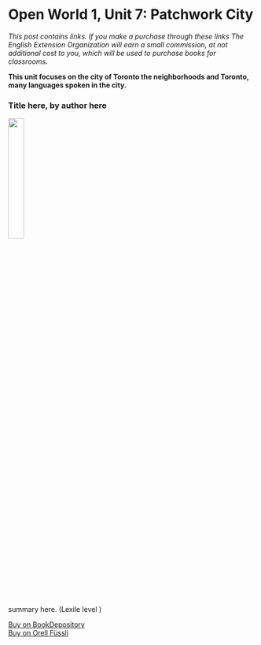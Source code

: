 # Open World 1, Unit 7: Patchwork City
*This post contains links. If you make a purchase through these links The English Extension Organization will earn a small commission, at not additional cost to you, which will be used to purchase books for classrooms.* 

**This unit focuses on the city of Toronto the neighborhoods and Toronto, many languages spoken in the city.**  

### Title here, by author here

<img src="imgurlinkhere.png" width="25%" />

summary here.  (Lexile level       )

<a href="bookdepository link here" rel="nofollow"> Buy on BookDepository</a>  
<a href="orell fussli link here" rel="nofollow">Buy on Orell Füssli</a> 
<!--stackedit_data:
eyJoaXN0b3J5IjpbLTMyMjk3NDI2MSwtMTI1NzgwMDk2MywtNT
kxOTcyNTg0LDEwNDM2NjQwOTZdfQ==
-->
